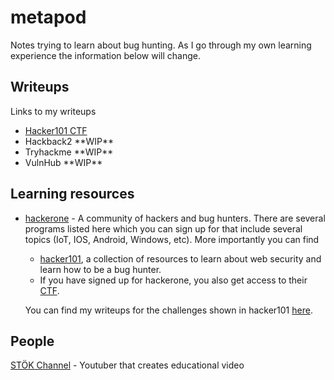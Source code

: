 # metapod
Notes trying to learn about bug hunting. As I go through my own learning experience the information below will change.

## Writeups
Links to my writeups

- [Hacker101 CTF](kakuna/Hacker101/CTF/progress.md)
- Hackback2 \*\*WIP\*\*
- Tryhackme \*\*WIP\*\*
- VulnHub \*\*WIP\*\*

## Learning resources

- [hackerone](https://www.hackerone.com/) - A community of hackers and bug hunters. There are several programs listed here which you can sign up for that include several topics (IoT, IOS, Android, Windows, etc). More importantly you can find
    - [hacker101](https://www.hackerone.com/hacker101), a collection of resources to learn about web security and learn how to be a bug hunter.
    - If you have signed up for hackerone, you also get access to their [CTF](https://ctf.hacker101.com/ctf).

    You can find my writeups for the challenges shown in hacker101 [here](kakuna/Hacker101/CTF/progress.md).

## People

[STÖK Channel](https://www.youtube.com/channel/UCQN2DsjnYH60SFBIA6IkNwg) - Youtuber that creates educational video

